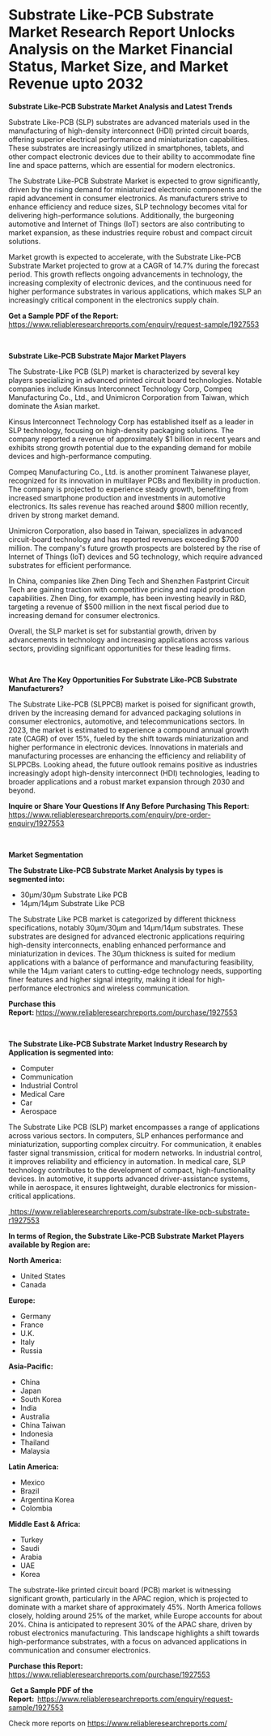 <p><h1>Substrate Like-PCB Substrate Market Research Report Unlocks Analysis on the Market Financial Status, Market Size, and Market Revenue upto 2032</h1></p><p><strong>Substrate Like-PCB Substrate Market Analysis and Latest Trends</strong></p>
<p><p>Substrate Like-PCB (SLP) substrates are advanced materials used in the manufacturing of high-density interconnect (HDI) printed circuit boards, offering superior electrical performance and miniaturization capabilities. These substrates are increasingly utilized in smartphones, tablets, and other compact electronic devices due to their ability to accommodate fine line and space patterns, which are essential for modern electronics.</p><p>The Substrate Like-PCB Substrate Market is expected to grow significantly, driven by the rising demand for miniaturized electronic components and the rapid advancement in consumer electronics. As manufacturers strive to enhance efficiency and reduce sizes, SLP technology becomes vital for delivering high-performance solutions. Additionally, the burgeoning automotive and Internet of Things (IoT) sectors are also contributing to market expansion, as these industries require robust and compact circuit solutions.</p><p>Market growth is expected to accelerate, with the Substrate Like-PCB Substrate Market projected to grow at a CAGR of 14.7% during the forecast period. This growth reflects ongoing advancements in technology, the increasing complexity of electronic devices, and the continuous need for higher performance substrates in various applications, which makes SLP an increasingly critical component in the electronics supply chain.</p></p>
<p><strong>Get a Sample PDF of the Report:&nbsp;</strong> <a href="https://www.reliableresearchreports.com/enquiry/request-sample/1927553?utm_campaign=3012&utm_medium=2&utm_source=Github&utm_content=ia&utm_term=28032025&utm_id=substrate-like-pcb-substrate">https://www.reliableresearchreports.com/enquiry/request-sample/1927553</a></p>
<p>&nbsp;</p>
<p><strong>Substrate Like-PCB Substrate Major Market Players</strong></p>
<p><p>The Substrate-Like PCB (SLP) market is characterized by several key players specializing in advanced printed circuit board technologies. Notable companies include Kinsus Interconnect Technology Corp, Compeq Manufacturing Co., Ltd., and Unimicron Corporation from Taiwan, which dominate the Asian market.</p><p>Kinsus Interconnect Technology Corp has established itself as a leader in SLP technology, focusing on high-density packaging solutions. The company reported a revenue of approximately $1 billion in recent years and exhibits strong growth potential due to the expanding demand for mobile devices and high-performance computing.</p><p>Compeq Manufacturing Co., Ltd. is another prominent Taiwanese player, recognized for its innovation in multilayer PCBs and flexibility in production. The company is projected to experience steady growth, benefiting from increased smartphone production and investments in automotive electronics. Its sales revenue has reached around $800 million recently, driven by strong market demand.</p><p>Unimicron Corporation, also based in Taiwan, specializes in advanced circuit-board technology and has reported revenues exceeding $700 million. The company's future growth prospects are bolstered by the rise of Internet of Things (IoT) devices and 5G technology, which require advanced substrates for efficient performance.</p><p>In China, companies like Zhen Ding Tech and Shenzhen Fastprint Circuit Tech are gaining traction with competitive pricing and rapid production capabilities. Zhen Ding, for example, has been investing heavily in R&D, targeting a revenue of $500 million in the next fiscal period due to increasing demand for consumer electronics.</p><p>Overall, the SLP market is set for substantial growth, driven by advancements in technology and increasing applications across various sectors, providing significant opportunities for these leading firms.</p></p>
<p>&nbsp;</p>
<p><strong>What Are The Key Opportunities For Substrate Like-PCB Substrate Manufacturers?</strong></p>
<p><p>The Substrate Like-PCB (SLPPCB) market is poised for significant growth, driven by the increasing demand for advanced packaging solutions in consumer electronics, automotive, and telecommunications sectors. In 2023, the market is estimated to experience a compound annual growth rate (CAGR) of over 15%, fueled by the shift towards miniaturization and higher performance in electronic devices. Innovations in materials and manufacturing processes are enhancing the efficiency and reliability of SLPPCBs. Looking ahead, the future outlook remains positive as industries increasingly adopt high-density interconnect (HDI) technologies, leading to broader applications and a robust market expansion through 2030 and beyond.</p></p>
<p><strong>Inquire or Share Your Questions If Any Before Purchasing This Report:</strong> <a href="https://www.reliableresearchreports.com/enquiry/pre-order-enquiry/1927553?utm_campaign=3012&utm_medium=2&utm_source=Github&utm_content=ia&utm_term=28032025&utm_id=substrate-like-pcb-substrate">https://www.reliableresearchreports.com/enquiry/pre-order-enquiry/1927553</a></p>
<p>&nbsp;</p>
<p><strong>Market Segmentation</strong></p>
<p><strong>The Substrate Like-PCB Substrate Market Analysis by types is segmented into:</strong></p>
<p><ul><li>30μm/30μm Substrate Like PCB</li><li>14μm/14μm Substrate Like PCB</li></ul></p>
<p><p>The Substrate Like PCB market is categorized by different thickness specifications, notably 30μm/30μm and 14μm/14μm substrates. These substrates are designed for advanced electronic applications requiring high-density interconnects, enabling enhanced performance and miniaturization in devices. The 30μm thickness is suited for medium applications with a balance of performance and manufacturing feasibility, while the 14μm variant caters to cutting-edge technology needs, supporting finer features and higher signal integrity, making it ideal for high-performance electronics and wireless communication.</p></p>
<p><strong>Purchase this Report:&nbsp;</strong><a href="https://www.reliableresearchreports.com/purchase/1927553?utm_campaign=3012&utm_medium=2&utm_source=Github&utm_content=ia&utm_term=28032025&utm_id=substrate-like-pcb-substrate">https://www.reliableresearchreports.com/purchase/1927553</a></p>
<p>&nbsp;</p>
<p><strong>The Substrate Like-PCB Substrate Market Industry Research by Application is segmented into:</strong></p>
<p><ul><li>Computer</li><li>Communication</li><li>Industrial Control</li><li>Medical Care</li><li>Car</li><li>Aerospace</li></ul></p>
<p><p>The Substrate Like PCB (SLP) market encompasses a range of applications across various sectors. In computers, SLP enhances performance and miniaturization, supporting complex circuitry. For communication, it enables faster signal transmission, critical for modern networks. In industrial control, it improves reliability and efficiency in automation. In medical care, SLP technology contributes to the development of compact, high-functionality devices. In automotive, it supports advanced driver-assistance systems, while in aerospace, it ensures lightweight, durable electronics for mission-critical applications.</p></p>
<p><a href="https://www.reliableresearchreports.com/substrate-like-pcb-substrate-r1927553?utm_campaign=3012&utm_medium=2&utm_source=Github&utm_content=ia&utm_term=28032025&utm_id=substrate-like-pcb-substrate">&nbsp;https://www.reliableresearchreports.com/substrate-like-pcb-substrate-r1927553</a></p>
<p><strong>In terms of Region, the Substrate Like-PCB Substrate Market Players available by Region are:</strong></p>
<p>
    <p> <strong> North America: </strong>
        <ul>
            <li>United States</li>
            <li>Canada</li>
        </ul>
        </p> 
    <p> <strong> Europe: </strong>
        <ul>
            <li>Germany</li>
            <li>France</li>
            <li>U.K.</li>
            <li>Italy</li>
            <li>Russia</li>
        </ul>
        </p> 
    <p> <strong> Asia-Pacific: </strong>
        <ul>
            <li>China</li>
            <li>Japan</li>
            <li>South Korea</li>
            <li>India</li>
            <li>Australia</li>
            <li>China Taiwan</li>
            <li>Indonesia</li>
            <li>Thailand</li>
            <li>Malaysia</li>
        </ul>
        </p> 
    <p> <strong> Latin America: </strong>
        <ul>
            <li>Mexico</li>
            <li>Brazil</li>
            <li>Argentina Korea</li>
            <li>Colombia</li>
        </ul>
        </p> 
    <p> <strong> Middle East & Africa: </strong>
        <ul>
            <li>Turkey</li>
            <li>Saudi</li>
            <li>Arabia</li>
            <li>UAE</li>
            <li>Korea</li>
        </ul>
    </p>
    </p>
<p><p>The substrate-like printed circuit board (PCB) market is witnessing significant growth, particularly in the APAC region, which is projected to dominate with a market share of approximately 45%. North America follows closely, holding around 25% of the market, while Europe accounts for about 20%. China is anticipated to represent 30% of the APAC share, driven by robust electronics manufacturing. This landscape highlights a shift towards high-performance substrates, with a focus on advanced applications in communication and consumer electronics.</p></p>
<p><strong>Purchase this Report: </strong><a href="https://www.reliableresearchreports.com/purchase/1927553?utm_campaign=3012&utm_medium=2&utm_source=Github&utm_content=ia&utm_term=28032025&utm_id=substrate-like-pcb-substrate">https://www.reliableresearchreports.com/purchase/1927553</a></p>
<p>&nbsp;<strong>Get a Sample PDF of the Report:&nbsp;&nbsp;</strong><a href="https://www.reliableresearchreports.com/enquiry/request-sample/1927553?utm_campaign=3012&utm_medium=2&utm_source=Github&utm_content=ia&utm_term=28032025&utm_id=substrate-like-pcb-substrate">https://www.reliableresearchreports.com/enquiry/request-sample/1927553</a></p>
<p><strong></strong></p>
<p>Check more reports on <a href="https://www.reliableresearchreports.com/?utm_campaign=3012&utm_medium=2&utm_source=Github&utm_content=ia&utm_term=28032025&utm_id=substrate-like-pcb-substrate">https://www.reliableresearchreports.com/</a></p>
